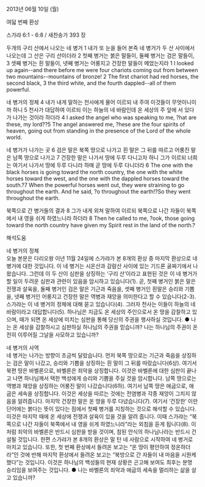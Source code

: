 2013년 06월 10일 (월)

여덟 번째 환상



스가랴 6:1 - 6:8 / 새찬송가 393 장


두개의 구리 산에서 나오는 네 병거
1 내가 또 눈을 들어 본즉 네 병거가 두 산 사이에서 나오는데 그 산은 구리 산이더라 2 첫째 병거는 붉은 말들이, 둘째 병거는 검은 말들이, 3 셋째 병거는 흰 말들이, 넷째 병거는 어룽지고 건장한 말들이 메었는지라
1 I looked up again--and there before me were four chariots coming out from between two mountains--mountains of bronze! 2 The first chariot had red horses, the second black, 3 the third white, and the fourth dappled--all of them powerful.   

네 병거의 정체 
4 내가 내게 말하는 천사에게 물어 이르되 내 주여 이것들이 무엇이니이까 하니 5 천사가 대답하여 이르되 이는 하늘의 네 바람인데 온 세상의 주 앞에 서 있다가 나가는 것이라 하더라
4 I asked the angel who was speaking to me, ?hat are these, my lord??5 The angel answered me, ?hese are the four spirits of heaven, going out from standing in the presence of the Lord of the whole world.   

네 병거가 나가는 곳 
6 검은 말은 북쪽 땅으로 나가고 흰 말은 그 뒤를 따르고 어룽진 말은 남쪽 땅으로 나가고 7 건장한 말은 나가서 땅에 두루 다니고자 하니 그가 이르되 너희는 여기서 나가서 땅에 두루 다니라 하매 곧 땅에 두루 다니더라
6 The one with the black horses is going toward the north country, the one with the white horses toward the west, and the one with the dappled horses toward the south.?7 When the powerful horses went out, they were straining to go throughout the earth. And he said, ?o throughout the earth!?So they went throughout the earth.   

북쪽으로 간 병거들의 결과 
8 그가 내게 외쳐 말하여 이르되 북쪽으로 나간 자들이 북쪽에서 내 영을 쉬게 하였느니라 하더라
8 Then he called to me, ?ook, those going toward the north country have given my Spirit rest in the land of the north.?

해석도움





네 병거의 정체  
오늘 본문은 다리오왕 이년 11월 24일에 스가랴가 본 8개의 환상 중 마지막 환상으로 네 병거에 대한 것입니다. 이 네 병거는 시온산과 감람산 사이에 있는 기드론 골짜기에서 나왔습니다. 그런데 이 두 산이 심판을 상징하는 ‘구리 산’이라고 표현된 것은 이 네 병거가 할 일이 두려운 심판과 관련이 있음을 암시하고 있습니다(1). 곧, 첫째 병거인 붉은 말은 전쟁과 살육을, 둘째 병거인 검은 말은 기근과 죽음을, 셋째 병거인 흰말은 승리와 기쁨을, 넷째 병거인 어룽지고 건장한 말은 역병과 재앙을 의미한다고 할 수 있습니다(2-3). 스가랴는 이 네 병거의 정체에 대해 묻고 있습니다(4). 그러자 천사는 이들이 하늘의 네 바람이라고 대답합니다(5). 하나님은 지금도 온 세상의 주인으로서 온 땅을 감찰하고 있으며, 때가 되면 온 세상에 미치는 심판을 통해 당신의 주권을 행사하실 것입니다. 
● 나는 온 세상을 감찰하시고 심판하실 하나님의 주권을 믿습니까? 나는 하나님의 주권이 온전히 이루어질 그날을 사모하고 있습니까? 

네 병거의 사역  
네 병거는 나가는 방향이 조금씩 달랐습니다. 먼저 북쪽 땅으로는 기근과 죽음을 상징하는 검은 말이 나갔고, 승리와 기쁨을 상징하는 흰 말이 그 뒤를 따랐습니다(6상). 여기서 북편 땅은 바벨론으로, 바벨론은 죄악을 상징합니다. 이것은 바벨론에 대한 심판이 끝나고 나면 하나님께서 택한 백성에게 승리와 기쁨을 주실 것을 암시합니다. 남쪽 땅으로는 역병과 재앙을 상징하는 어룽진 말이 나갔습니다(6하). 여기서 남쪽 땅은 애굽으로, 애굽은 세속을 상징합니다. 이것은 세상을 따르는 것에는 전염병과 각종 재앙이 그치지 않음을 알려줍니다. 마지막 건장한 말은 온 땅을 두루 다녔습니다(7). 여기서 ‘건장한’ 이란 단어에는 붉다는 뜻이 있다는 점에서 첫째 병거를 지칭하는 것으로 해석할 수 있습니다. 이것은 마지막 때에 온 세상에 전쟁과 살육이 있을 것을 알려 줍니다. 이때 스가랴는 “북쪽으로 나간 자들이 북쪽에서 내 영을 쉬게 하였느니라”라는 외침을 듣게 됩니다(8). 이처럼 죄악의 바벨론은 반드시 심판을 받을 것이며, 참된 안식의 하나님나라는 반드시 건설될 것입니다. 한편 스가랴가 본 8개의 환상은 말 탄 네 사람으로 시작하여 네 병거로 마치고 있습니다. 또한, 첫 번째 환상에서 들려온 보고는 “온 땅이 평안하여 정온하더라”인 것에 반해 마지막 환상에서 들려온 보고는 “북방으로 간 자들이 내 마음을 시원케 했다”는 것입니다. 이것은 하나님의 백성들의 현재 상황은 곤고해 보여도 최후는 분명 승리임을 보여주는 것입니다. 
● 나는 바벨론의 죄악과 애굽의 세속을 멀리하는 삶을 살고 있습니까?